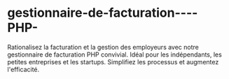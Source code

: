 # gestionnaire-de-facturation----PHP-
Rationalisez la facturation et la gestion des employeurs avec notre gestionnaire de facturation PHP convivial. Idéal pour les indépendants, les petites entreprises et les startups. Simplifiez les processus et augmentez l'efficacité.
